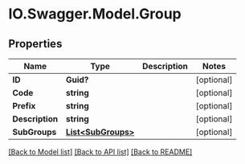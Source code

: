 # IO.Swagger.Model.Group
## Properties

Name | Type | Description | Notes
------------ | ------------- | ------------- | -------------
**ID** | **Guid?** |  | [optional] 
**Code** | **string** |  | [optional] 
**Prefix** | **string** |  | [optional] 
**Description** | **string** |  | [optional] 
**SubGroups** | [**List&lt;SubGroups&gt;**](SubGroups.md) |  | [optional] 

[[Back to Model list]](../README.md#documentation-for-models) [[Back to API list]](../README.md#documentation-for-api-endpoints) [[Back to README]](../README.md)

